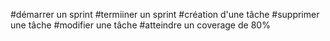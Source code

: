 #démarrer un sprint
#termiiner un sprint
#création d'une tâche
#supprimer une tâche
#modifier une tâche
#atteindre un coverage de 80%
